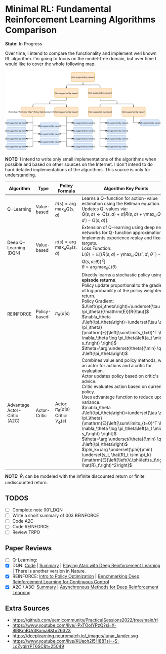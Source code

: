 # Minimal RL: Fundamental Reinforcement Learning Algorithms Comparison

**State:** In Progress

Over time, I intend to compare the functionality and implement well known RL algorithm. I'm going to focus on the model-free domain, but over time I would like to cover the whole following map.

![](./assets/rl_algorithms_9_15.svg)


**NOTE:** I intend to write only small implementations of the algorithms when possible and based on other sources on the Internet. I don't intend to do hard detailed implementations of the algorithms. This source is only for understanding.


| **Algorithm** | **Type** | **Policy Formula** | **Algorithm Key Points** | **Other Formulas** |
|---------------|----------|-----------------------------|---------------------------------------------------|--------------------|
| Q-Learning | Value-based | $\pi(s) = \arg\max_a Q(s, a)$ | Learns a Q-function for action-value estimation using the Bellman equation. <br> Updates Q-values via: <br> $Q(s, a) \leftarrow Q(s, a) + \alpha [R(s, a) + \gamma \max_{a'} Q(s', a') - Q(s, a)]$. | TD Error: $\delta = R(s, a) + \gamma \max_{a'} Q(s', a') - Q(s, a)$ |
| Deep Q-Learning (DQN) | Value-based | $\pi(s) = \arg\max_a Q_\theta(s, a)$ | Extension of Q-learning using deep neural networks for Q-function approximation. <br> Implements experience replay and fixed Q-targets. <br> Loss Function: <br> $L(\theta) = \mathbb{E} \left[ \left( R(s, a) + \gamma \max_{a'} Q(s', a'; \theta^-) - Q(s, a; \theta) \right)^2 \right]$ <br> $\theta = \arg\max_\theta L(\theta)$ | Loss Function: $L(\theta)$ |
| REINFORCE | Policy-based | $\pi_\theta(a\|s)$ | Directly learns a stochastic policy using **full episode returns**. <br> Policy update proportional to the gradient of log probability of the policy weighted by return. <br> Policy Gradient: <br> $J\left(\pi_\theta\right)=\underset{\tau \sim \pi_\theta}{\mathrm{E}}[R(\tau)]$ <br> $\nabla_\theta J\left(\pi_\theta\right)=\underset{\tau \sim \pi_\theta}{\mathrm{E}}\left[\sum\limits_{t=0}^T \Phi_t \nabla_\theta \log \pi_\theta\left(a_t \mid s_t\right) \right]$ <br> $\theta=\arg \underset{\theta}{\min} \quad J\left(\pi_\theta\right)$ | The weight $\Phi_t$ can be: <br> $\Phi_t = R(\tau)$ <br> $\Phi_t=\sum\limits_{t^{\prime}=t}^T R\left(s_{t^{\prime}}, a_{t^{\prime}}, s_{t^{\prime}+1}\right)$ <br> $\Phi_t=\sum\limits_{t^{\prime}=t}^T R\left(s_{t^{\prime}}, a_{t^{\prime}}, s_{t^{\prime}+1}\right)-b\left(s_t\right)$ <br> others: <br> $\Phi_t = Q^{\pi_\phi}(s_t,a_t)$ <br> $\Phi_t = A^{\pi_\phi}(s_t,a_t)$ |
| Advantage Actor-Critic (A2C) | Actor-Critic | Actor: $\pi_\theta(a\|s)$ <br> Critic: $V_\phi(s)$ | Combines value and policy methods, with an actor for actions and a critic for evaluation. <br> Actor updates policy based on critic's advice. <br> Critic evaluates action based on current policy. <br> Uses advantage function to reduce update variance. <br> $\nabla_\theta J\left(\pi_\theta\right)=\underset{\tau \sim \pi_\theta}{\mathrm{E}}\left[\sum\limits_{t=0}^T \Phi_t \nabla_\theta \log \pi_\theta\left(a_t \mid s_t\right) \right]$ <br> $\theta=\arg \underset{\theta}{\min} \quad J\left(\pi_\theta\right)$ <br> $\phi_k=\arg \underset{\phi}{\min} \underset{s_t, \hat{R}_t \sim \pi_k}{\mathrm{E}}\left[\left(V_\phi\left(s_t\right)-\hat{R}_t\right)^2\right]$ | $\Phi_t=\sum\limits_{t^{\prime}=t}^T R\left(s_{t^{\prime}}, a_{t^{\prime}}, s_{t^{\prime}+1}\right)-V_\phi\left(s_t\right)$ <br> can be seen as an estimate of the Advantage Function: <br> $A(s, a) = Q(s, a) - V(s)$ |

**NOTE:** $\hat{R}_t$ can be modeled with the infinite discounted return or finite undiscounted return.

## TODOS
- [ ] Complete note 001_DQN
- [ ] Write a short summary of 003 REINFORCE
- [ ] Code A2C
- [ ] Code REINFORCE
- [ ] Review TRPO

## Paper Reviews

- [ ] Q-Learning: 
- [x] DQN: [Code](001_dqn.ipynb) | [Summary](notes/001_DQN.md) | [Playing Atari with Deep Reinforcement Learning](https://arxiv.org/abs/1312.5602) | There is another version in Nature.
- [x] REINFORCE: [Intro to Policy Optimization](https://spinningup.openai.com/en/latest/spinningup/rl_intro3.html) | [Benchmarking Deep Reinforcement Learning for Continuous Control](https://arxiv.org/abs/1604.06778)
- [x] A2C / A3C: [Summary](notes/002_A2C_A3C.md) | [Asynchronous Methods for Deep Reinforcement Learning](https://arxiv.org/abs/1602.01783)

## Extra Sources

- https://github.com/eemlcommunity/PracticalSessions2022/tree/main/rl
- https://www.youtube.com/live/-PxTOolYPzQ?si=X-8lBKmBUr3Kxma8&t=26323
- https://deeplearning.neuromatch.io/_images/lunar_lander.svg
- https://www.youtube.com/live/KUaoh2I5H88?si=-S-LcZvglrrPT6SC&t=25049
